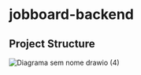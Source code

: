 ﻿# jobboard-backend


## Project Structure

![Diagrama sem nome drawio (4)](https://github.com/guilhermeozana/jobboard-backend/assets/69025200/abea39e8-87f3-4a74-bb7f-e9bd735fbbdf)
